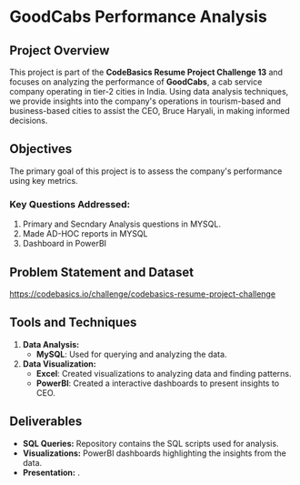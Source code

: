 # GoodCabs Performance Analysis  

## Project Overview  
This project is part of the **CodeBasics Resume Project Challenge 13** and focuses on analyzing the performance of **GoodCabs**, a cab service company operating in tier-2 cities in India. Using data analysis techniques, we provide insights into the company's operations in tourism-based and business-based cities to assist the CEO, Bruce Haryali, in making informed decisions.  

## Objectives  
The primary goal of this project is to assess the company's performance using key metrics.  
### Key Questions Addressed:  
1. Primary and Secndary Analysis questions in MYSQL.
2. Made AD-HOC reports in MYSQL
3. Dashboard in PowerBI

## Problem Statement and Dataset
https://codebasics.io/challenge/codebasics-resume-project-challenge

## Tools and Techniques  
1. **Data Analysis:**  
   - **MySQL**: Used for querying and analyzing the data.  
2. **Data Visualization:**  
   - **Excel**: Created visualizations to analyzing data and finding patterns.
   -  **PowerBI**: Created a interactive dashboards  to present insights to CEO.  

## Deliverables  
- **SQL Queries:** Repository contains the SQL scripts used for analysis.  
- **Visualizations:** PowerBI dashboards highlighting the insights from the data.  
- **Presentation:** .  


